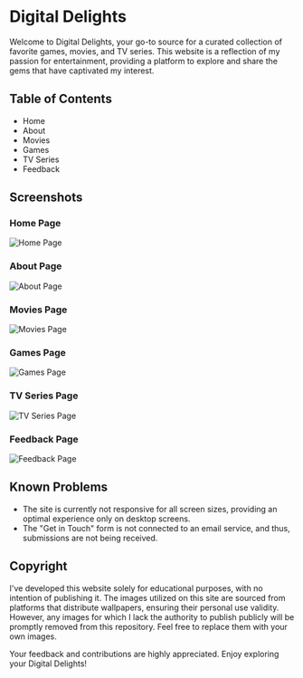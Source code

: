 # Digital Delights

Welcome to Digital Delights, your go-to source for a curated collection of favorite games, movies, and TV series. This website is a reflection of my passion for entertainment, providing a platform to explore and share the gems that have captivated my interest.

## Table of Contents
- Home
- About
- Movies
- Games
- TV Series
- Feedback

## Screenshots

### Home Page
![Home Page](screenshots/home.png)

### About Page
![About Page](screenshots/about.png)

### Movies Page
![Movies Page](screenshots/movies.png)

### Games Page
![Games Page](screenshots/games.png)

### TV Series Page
![TV Series Page](screenshots/tv-series.png)

### Feedback Page
![Feedback Page](screenshots/feedback.png)

## Known Problems

- The site is currently not responsive for all screen sizes, providing an optimal experience only on desktop screens.
- The "Get in Touch" form is not connected to an email service, and thus, submissions are not being received.

## Copyright

I've developed this website solely for educational purposes, with no intention of publishing it. The images utilized on this site are sourced from platforms that distribute wallpapers, ensuring their personal use validity. However, any images for which I lack the authority to publish publicly will be promptly removed from this repository. Feel free to replace them with your own images.

Your feedback and contributions are highly appreciated. Enjoy exploring your Digital Delights!
